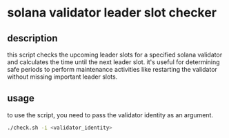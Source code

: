 # solana validator leader slot checker

## description
this script checks the upcoming leader slots for a specified solana validator and calculates the time until the next leader slot. it's useful for determining safe periods to perform maintenance activities like restarting the validator without missing important leader slots.

## usage
to use the script, you need to pass the validator identity as an argument.

```bash
./check.sh -i <validator_identity>
